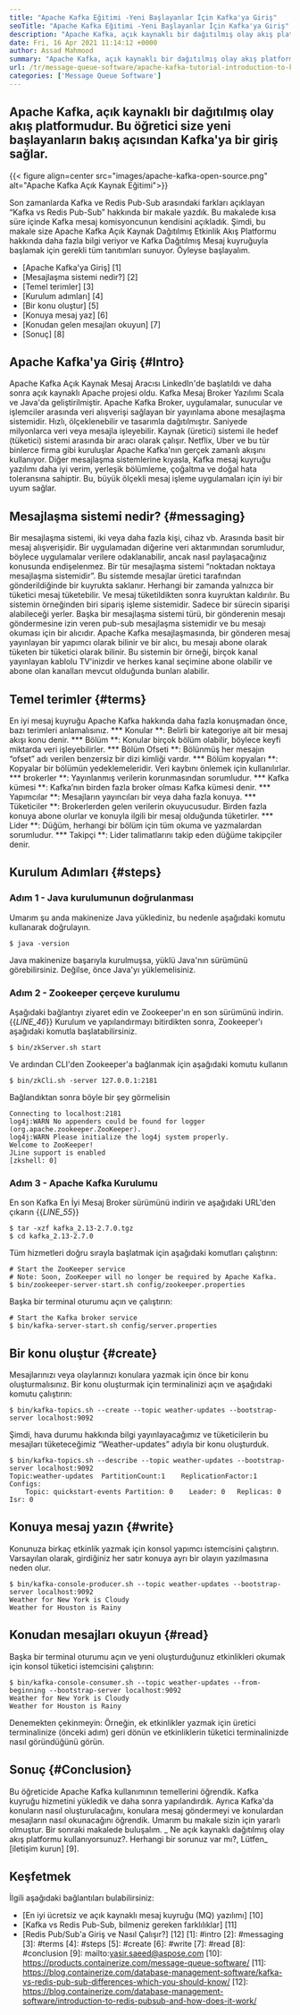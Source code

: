 ```yaml
---
title: "Apache Kafka Eğitimi -Yeni Başlayanlar İçin Kafka'ya Giriş" 
seoTitle: "Apache Kafka Eğitimi -Yeni Başlayanlar İçin Kafka'ya Giriş" 
description: "Apache Kafka, açık kaynaklı bir dağıtılmış olay akış platformudur. Bu öğretici, Apache Kafka'nın ortaya çıkmasını anlamak için yeni başlayan bir rehberdir." 
date: Fri, 16 Apr 2021 11:14:12 +0000
author: Assad Mahmood
summary: "Apache Kafka, açık kaynaklı bir dağıtılmış olay akış platformudur. Bu öğretici size bir başlangıç ​​açısından Kafka'ya bir giriş sağlar." 
url: /tr/message-queue-software/apache-kafka-tutorial-introduction-to-kafka-for-beginners/
categories: ['Message Queue Software']
---
```


## Apache Kafka, açık kaynaklı bir dağıtılmış olay akış platformudur. Bu öğretici size yeni başlayanların bakış açısından Kafka'ya bir giriş sağlar.

{{< figure align=center src="images/apache-kafka-open-source.png" alt="Apache Kafka Açık Kaynak Eğitimi">}}

Son zamanlarda Kafka ve Redis Pub-Sub arasındaki farkları açıklayan “Kafka vs Redis Pub-Sub” hakkında bir makale yazdık. Bu makalede kısa süre içinde Kafka mesaj komisyoncunun kendisini açıkladık. Şimdi, bu makale size Apache Kafka Açık Kaynak Dağıtılmış Etkinlik Akış Platformu hakkında daha fazla bilgi veriyor ve Kafka Dağıtılmış Mesaj kuyruğuyla başlamak için gerekli tüm tanıtımları sunuyor. Öyleyse başlayalım.
  * [Apache Kafka'ya Giriş] [1]
  * [Mesajlaşma sistemi nedir?] [2]
  * [Temel terimler] [3]
  * [Kurulum adımları] [4]
  * [Bir konu oluştur] [5]
  * [Konuya mesaj yaz] [6]
  * [Konudan gelen mesajları okuyun] [7]
  * [Sonuç] [8]

## Apache Kafka'ya Giriş {#Intro}
Apache Kafka Açık Kaynak Mesaj Aracısı LinkedIn'de başlatıldı ve daha sonra açık kaynaklı Apache projesi oldu. Kafka Mesaj Broker Yazılımı Scala ve Java'da geliştirilmiştir. Apache Kafka Broker, uygulamalar, sunucular ve işlemciler arasında veri alışverişi sağlayan bir yayınlama abone mesajlaşma sistemidir. Hızlı, ölçeklenebilir ve tasarımla dağıtılmıştır. Saniyede milyonlarca veri veya mesajla işleyebilir. Kaynak (üretici) sistemi ile hedef (tüketici) sistemi arasında bir aracı olarak çalışır. Netflix, Uber ve bu tür binlerce firma gibi kuruluşlar Apache Kafka'nın gerçek zamanlı akışını kullanıyor. Diğer mesajlaşma sistemlerine kıyasla, Kafka mesaj kuyruğu yazılımı daha iyi verim, yerleşik bölümleme, çoğaltma ve doğal hata toleransına sahiptir. Bu, büyük ölçekli mesaj işleme uygulamaları için iyi bir uyum sağlar.

## Mesajlaşma sistemi nedir? {#messaging}
Bir mesajlaşma sistemi, iki veya daha fazla kişi, cihaz vb. Arasında basit bir mesaj alışverişidir. Bir uygulamadan diğerine veri aktarımından sorumludur, böylece uygulamalar verilere odaklanabilir, ancak nasıl paylaşacağınız konusunda endişelenmez.
Bir tür mesajlaşma sistemi “noktadan noktaya mesajlaşma sistemidir”. Bu sistemde mesajlar üretici tarafından gönderildiğinde bir kuyrukta saklanır. Herhangi bir zamanda yalnızca bir tüketici mesaj tüketebilir. Ve mesaj tüketildikten sonra kuyruktan kaldırılır. Bu sistemin örneğinden biri sipariş işleme sistemidir. Sadece bir sürecin siparişi alabileceği yerler.
Başka bir mesajlaşma sistemi türü, bir gönderenin mesajı göndermesine izin veren pub-sub mesajlaşma sistemidir ve bu mesajı okuması için bir alıcıdır. Apache Kafka mesajlaşmasında, bir gönderen mesaj yayınlayan bir yapımcı olarak bilinir ve bir alıcı, bu mesajı abone olarak tüketen bir tüketici olarak bilinir. Bu sistemin bir örneği, birçok kanal yayınlayan kablolu TV'inizdir ve herkes kanal seçimine abone olabilir ve abone olan kanalları mevcut olduğunda bunları alabilir.

## Temel terimler {#terms}
En iyi mesaj kuyruğu Apache Kafka hakkında daha fazla konuşmadan önce, bazı terimleri anlamalısınız.
  *** Konular **: Belirli bir kategoriye ait bir mesaj akışı konu denir.
  *** Bölüm **: Konular birçok bölüm olabilir, böylece keyfi miktarda veri işleyebilirler.
  *** Bölüm Ofseti **: Bölünmüş her mesajın “ofset” adı verilen benzersiz bir dizi kimliği vardır.
  *** Bölüm kopyaları **: Kopyalar bir bölümün yedeklemeleridir. Veri kaybını önlemek için kullanılırlar.
  *** brokerler **: Yayınlanmış verilerin korunmasından sorumludur.
  *** Kafka kümesi **: Kafka’nın birden fazla broker olması Kafka kümesi denir.
  *** Yapımcılar **: Mesajların yayıncıları bir veya daha fazla konuya.
  *** Tüketiciler **: Brokerlerden gelen verilerin okuyucusudur. Birden fazla konuya abone olurlar ve konuyla ilgili bir mesaj olduğunda tüketirler.
  *** Lider **: Düğüm, herhangi bir bölüm için tüm okuma ve yazmalardan sorumludur.
  *** Takipçi **: Lider talimatlarını takip eden düğüme takipçiler denir.

## Kurulum Adımları {#steps}

### Adım 1 - Java kurulumunun doğrulanması
Umarım şu anda makinenize Java yüklediniz, bu nedenle aşağıdaki komutu kullanarak doğrulayın.
```
$ java -version
```
Java makinenize başarıyla kurulmuşsa, yüklü Java'nın sürümünü görebilirsiniz. Değilse, önce Java'yı yüklemelisiniz.

### Adım 2 - Zookeeper çerçeve kurulumu
Aşağıdaki bağlantıyı ziyaret edin ve Zookeeper'ın en son sürümünü indirin.
{{_LINE_46_}}
Kurulum ve yapılandırmayı bitirdikten sonra, Zookeeper'ı aşağıdaki komutla başlatabilirsiniz.
```
$ bin/zkServer.sh start
```
Ve ardından CLI'den Zookeeper'a bağlanmak için aşağıdaki komutu kullanın
```
$ bin/zkCli.sh -server 127.0.0.1:2181
```
Bağlandıktan sonra böyle bir şey görmelisin
```
Connecting to localhost:2181
log4j:WARN No appenders could be found for logger (org.apache.zookeeper.ZooKeeper).
log4j:WARN Please initialize the log4j system properly.
Welcome to ZooKeeper!
JLine support is enabled
[zkshell: 0]
```

### Adım 3 - Apache Kafka Kurulumu
En son Kafka En İyi Mesaj Broker sürümünü indirin ve aşağıdaki URL'den çıkarın
{{_LINE_55_}}
```
$ tar -xzf kafka_2.13-2.7.0.tgz
$ cd kafka_2.13-2.7.0
```
Tüm hizmetleri doğru sırayla başlatmak için aşağıdaki komutları çalıştırın:
```
# Start the ZooKeeper service
# Note: Soon, ZooKeeper will no longer be required by Apache Kafka.
$ bin/zookeeper-server-start.sh config/zookeeper.properties
```
Başka bir terminal oturumu açın ve çalıştırın:
```
# Start the Kafka broker service
$ bin/kafka-server-start.sh config/server.properties
```

## Bir konu oluştur {#create}
Mesajlarınızı veya olaylarınızı konulara yazmak için önce bir konu oluşturmalısınız. Bir konu oluşturmak için terminalinizi açın ve aşağıdaki komutu çalıştırın:
```
$ bin/kafka-topics.sh --create --topic weather-updates --bootstrap-server localhost:9092
```
Şimdi, hava durumu hakkında bilgi yayınlayacağımız ve tüketicilerin bu mesajları tüketeceğimiz “Weather-updates” adıyla bir konu oluşturduk.
```
$ bin/kafka-topics.sh --describe --topic weather-updates --bootstrap-server localhost:9092
Topic:weather-updates  PartitionCount:1    ReplicationFactor:1 Configs:
    Topic: quickstart-events Partition: 0    Leader: 0   Replicas: 0 Isr: 0

```

## Konuya mesaj yazın {#write}
Konunuza birkaç etkinlik yazmak için konsol yapımcı istemcisini çalıştırın. Varsayılan olarak, girdiğiniz her satır konuya ayrı bir olayın yazılmasına neden olur.
```
$ bin/kafka-console-producer.sh --topic weather-updates --bootstrap-server localhost:9092
Weather for New York is Cloudy
Weather for Houston is Rainy
```

## Konudan mesajları okuyun {#read}
Başka bir terminal oturumu açın ve yeni oluşturduğunuz etkinlikleri okumak için konsol tüketici istemcisini çalıştırın:
```
$ bin/kafka-console-consumer.sh --topic weather-updates --from-beginning --bootstrap-server localhost:9092
Weather for New York is Cloudy
Weather for Houston is Rainy
```
Denemekten çekinmeyin: Örneğin, ek etkinlikler yazmak için üretici terminalinize (önceki adım) geri dönün ve etkinliklerin tüketici terminalinizde nasıl göründüğünü görün.

## Sonuç {#Conclusion}
Bu öğreticide Apache Kafka kullanımının temellerini öğrendik. Kafka kuyruğu hizmetini yükledik ve daha sonra yapılandırdık. Ayrıca Kafka'da konuların nasıl oluşturulacağını, konulara mesaj göndermeyi ve konulardan mesajların nasıl okunacağını öğrendik. Umarım bu makale sizin için yararlı olmuştur. Bir sonraki makalede buluşalım.
_ Ne açık kaynaklı dağıtılmış olay akış platformu kullanıyorsunuz?. Herhangi bir sorunuz var mı?, Lütfen_ [iletişim kurun] [9].

## Keşfetmek
İlgili aşağıdaki bağlantıları bulabilirsiniz:
  * [En iyi ücretsiz ve açık kaynaklı mesaj kuyruğu (MQ) yazılımı] [10]
  * [Kafka vs Redis Pub-Sub, bilmeniz gereken farklılıklar] [11]
  * [Redis Pub/Sub'a Giriş ve Nasıl Çalışır?] [12]
[1]: #intro
[2]: #messaging
[3]: #terms
[4]: #steps
[5]: #create
[6]: #write
[7]: #read
[8]: #conclusion
[9]: mailto:yasir.saeed@aspose.com
[10]: https://products.containerize.com/message-queue-software/
[11]: https://blog.containerize.com/database-management-software/kafka-vs-redis-pub-sub-differences-which-you-should-know/
[12]: https://blog.containerize.com/database-management-software/introduction-to-redis-pubsub-and-how-does-it-work/
